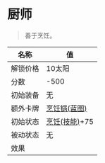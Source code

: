 # 厨师  
> 善于烹饪。  
  
名称  |  值  
----  |  ----  
解锁价格  |  10太阳  
分数  |  -500  
初始装备  |  无  
额外卡牌  |  [烹饪锅(蓝图)](Bp_CookingPot.md)  
初始状态  |  [烹饪(技能)](Skill_Cooking.md)+75  
被动状态  |  无  
效果  |    
